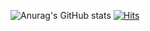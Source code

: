 ![Anurag's GitHub stats](https://github-readme-stats.vercel.app/api?username=HyeonGi-Hong&show_icons=true&theme=codeSTACKr)
[![Hits](https://hits.seeyoufarm.com/api/count/incr/badge.svg?url=https%3A%2F%2Fgithub.com%2FHyeonGi-Hong&count_bg=%2379C83D&title_bg=%23555555&icon=&icon_color=%23DB4E16&title=hits&edge_flat=false)](https://hits.seeyoufarm.com)
